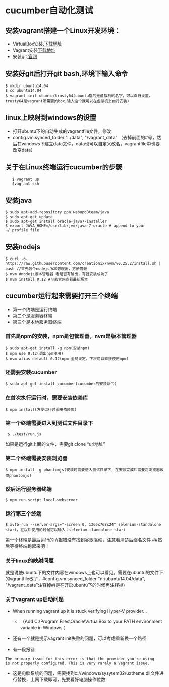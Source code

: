 # cucumber自动化测试
## 安装vagrant搭建一个Linux开发环境：

  *  VirtualBox安装,[下载地址](https://www.virtualbox.org/wiki/Downloads)
  *  Vagrant安装[下载地址](https://www.vagrantup.com/downloads.html)
  *  安装git,[官网](https://git-scm.com/download/)
  

## 安装好git后打开git bash,环境下输入命令

    $ mkdir ubuntu14.04
    $ cd ubuntu14.04
    $ vagrant init ubuntu/trusty64(ubuntu指的是虚拟机的名字，可以自行设置，trusty64是vagrant所需要的box,输入这个就可以在虚拟机上自行安装)

## linux上映射到windows的设置
 * 打开ubuntu下的自动生成的vagrantfile文件，修改
 *  config.vm.synced_folder "../data", "/vagrant_data" （去掉前面的#号，然后在windows下建立data文件，data也可以自定义改名，vagrantfile中也要改变data）


## 关于在Linux终端运行cucumber的步骤

       $ vagrant up 
       $vagrant ssh
      
## 安装java

    $ sudo apt-add-repository ppa:webupd8team/java
    $ sudo apt-get update
    $ sudo apt-get install oracle-java7-installer
    $ export JAVA_HOME=/usr/lib/jvm/java-7-oracle # append to your ~/.profile file
## 安装nodejs

    $ curl -o- https://raw.githubusercontent.com/creationix/nvm/v0.25.2/install.sh | bash //首先装个nodejs版本管理器，方便管理
    $ nvm #nodejs版本管理器 看是否有输出，有就安装成功了
    $ nvm install 0.12 #可去官网查看最新版本 
  

## cucumber运行起来需要打开三个终端
* 第一个终端是运行终端
* 第二个是服务器终端
* 第三个是本地服务器终端

### 首先是npm的安装，npm是包管理器，nvm是版本管理器

    $ sudo apt-get install -g npm(安装npm)
    $ npm use 0.12(调出npm使用)
    $ nvm alias default 0.12(npm 全局设定，下次可以直接使用npm)

### 还需要安装cucumber

    $ sudo apt-get install cucumber(cucumber的安装命令)

### 在首次执行运行时，需要安装依赖库

    $ npm install(方便运行时调用依赖库)

### 第一个终端需要进入到测试文件目录下

     $ ./test/run.js
    
 如果是运行git上面的文件，需要git clone “url地址”
### 第二个终端需要安装浏览器

    $ npm install -g phantomjs(安装时需要进入测试目录下，在安装完成后需要将浏览器改成phantomjs)
### 然后运行服务器终端

    $ npm run-script local-webserver
    
### 运行第三个终端

    $ xvfb-run --server-args="-screen 0, 1366x768x24" selenium-standalone start，在以后使用的时候可以输入：selenium-standalone start
    
  第一个终端是最后运行的
   //报错没有找到谷歌驱动，注意看清楚后缀名文件 
##然后等待终端跑起来吧！


### 关于linux的映射问题
就是说使ubuntu下的文件内容在windows上也可以看见，需要在ubuntu的文件下的vgrantfile改了，#config.vm.synced_folder "d:/ubuntu14.04/data", "/vagrant_data"注释掉#(是在开启ubuntu下的时候再注释掉)

### 关于vagrant up启动问题

* When running vagrant up it is stuck verifying Hyper-V provider...
  
  * （Add C:\Program Files\Oracle\VirtualBox to your PATH environment variable in Windows.）

* 还有一个就是提示vagrant init失败的问题，可以考虑重新换一个路径
* 有一段报错

```
The primary issue for this error is that the provider you're using
is not properly configured. This is very rarely a Vagrant issue.
```
   * 这是电脑系统的问题，需要找到c://windows/sysytem32/uxtheme.dll文件进行替换，上网下载即可，先要看好电脑操作位数
